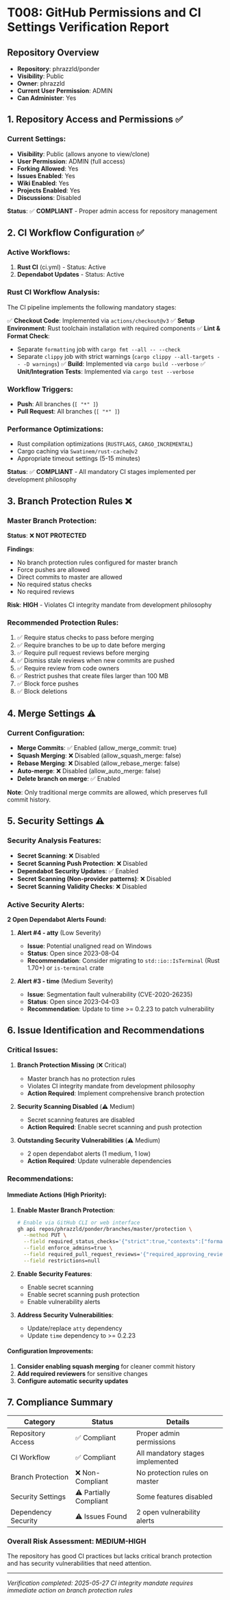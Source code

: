 # T008: GitHub Permissions and CI Settings Verification Report

## Repository Overview
- **Repository**: phrazzld/ponder
- **Visibility**: Public
- **Owner**: phrazzld
- **Current User Permission**: ADMIN
- **Can Administer**: Yes

## 1. Repository Access and Permissions ✅

### Current Settings:
- **Visibility**: Public (allows anyone to view/clone)
- **User Permission**: ADMIN (full access)
- **Forking Allowed**: Yes
- **Issues Enabled**: Yes
- **Wiki Enabled**: Yes
- **Projects Enabled**: Yes
- **Discussions**: Disabled

**Status**: ✅ **COMPLIANT** - Proper admin access for repository management

## 2. CI Workflow Configuration ✅

### Active Workflows:
1. **Rust CI** (ci.yml) - Status: Active
2. **Dependabot Updates** - Status: Active

### Rust CI Workflow Analysis:
The CI pipeline implements the following mandatory stages:

✅ **Checkout Code**: Implemented via `actions/checkout@v3`
✅ **Setup Environment**: Rust toolchain installation with required components
✅ **Lint & Format Check**: 
  - Separate `formatting` job with `cargo fmt --all -- --check`
  - Separate `clippy` job with strict warnings (`cargo clippy --all-targets -- -D warnings`)
✅ **Build**: Implemented via `cargo build --verbose`
✅ **Unit/Integration Tests**: Implemented via `cargo test --verbose`

### Workflow Triggers:
- **Push**: All branches (`[ "*" ]`)
- **Pull Request**: All branches (`[ "*" ]`)

### Performance Optimizations:
- Rust compilation optimizations (`RUSTFLAGS`, `CARGO_INCREMENTAL`)
- Cargo caching via `Swatinem/rust-cache@v2`
- Appropriate timeout settings (5-15 minutes)

**Status**: ✅ **COMPLIANT** - All mandatory CI stages implemented per development philosophy

## 3. Branch Protection Rules ❌

### Master Branch Protection:
**Status**: ❌ **NOT PROTECTED**

**Findings**:
- No branch protection rules configured for master branch
- Force pushes are allowed
- Direct commits to master are allowed
- No required status checks
- No required reviews

**Risk**: **HIGH** - Violates CI integrity mandate from development philosophy

### Recommended Protection Rules:
1. ✅ Require status checks to pass before merging
2. ✅ Require branches to be up to date before merging  
3. ✅ Require pull request reviews before merging
4. ✅ Dismiss stale reviews when new commits are pushed
5. ✅ Require review from code owners
6. ✅ Restrict pushes that create files larger than 100 MB
7. ✅ Block force pushes
8. ✅ Block deletions

## 4. Merge Settings ⚠️

### Current Configuration:
- **Merge Commits**: ✅ Enabled (allow_merge_commit: true)
- **Squash Merging**: ❌ Disabled (allow_squash_merge: false)
- **Rebase Merging**: ❌ Disabled (allow_rebase_merge: false)
- **Auto-merge**: ❌ Disabled (allow_auto_merge: false)
- **Delete branch on merge**: ✅ Enabled

**Note**: Only traditional merge commits are allowed, which preserves full commit history.

## 5. Security Settings ⚠️

### Security Analysis Features:
- **Secret Scanning**: ❌ Disabled
- **Secret Scanning Push Protection**: ❌ Disabled  
- **Dependabot Security Updates**: ✅ Enabled
- **Secret Scanning (Non-provider patterns)**: ❌ Disabled
- **Secret Scanning Validity Checks**: ❌ Disabled

### Active Security Alerts:
**2 Open Dependabot Alerts Found:**

1. **Alert #4 - atty** (Low Severity)
   - **Issue**: Potential unaligned read on Windows
   - **Status**: Open since 2023-08-04
   - **Recommendation**: Consider migrating to `std::io::IsTerminal` (Rust 1.70+) or `is-terminal` crate

2. **Alert #3 - time** (Medium Severity) 
   - **Issue**: Segmentation fault vulnerability (CVE-2020-26235)
   - **Status**: Open since 2023-04-03
   - **Recommendation**: Update to time >= 0.2.23 to patch vulnerability

## 6. Issue Identification and Recommendations

### Critical Issues:
1. **Branch Protection Missing** (❌ Critical)
   - Master branch has no protection rules
   - Violates CI integrity mandate from development philosophy
   - **Action Required**: Implement comprehensive branch protection

2. **Security Scanning Disabled** (⚠️ Medium)
   - Secret scanning features are disabled
   - **Action Required**: Enable secret scanning and push protection

3. **Outstanding Security Vulnerabilities** (⚠️ Medium)
   - 2 open dependabot alerts (1 medium, 1 low)
   - **Action Required**: Update vulnerable dependencies

### Recommendations:

#### Immediate Actions (High Priority):
1. **Enable Master Branch Protection**:
   ```bash
   # Enable via GitHub CLI or web interface
   gh api repos/phrazzld/ponder/branches/master/protection \
     --method PUT \
     --field required_status_checks='{"strict":true,"contexts":["formatting","clippy","build"]}' \
     --field enforce_admins=true \
     --field required_pull_request_reviews='{"required_approving_review_count":1,"dismiss_stale_reviews":true}' \
     --field restrictions=null
   ```

2. **Enable Security Features**:
   - Enable secret scanning
   - Enable secret scanning push protection
   - Enable vulnerability alerts

3. **Address Security Vulnerabilities**:
   - Update/replace `atty` dependency
   - Update `time` dependency to >= 0.2.23

#### Configuration Improvements:
1. **Consider enabling squash merging** for cleaner commit history
2. **Add required reviewers** for sensitive changes
3. **Configure automatic security updates**

## 7. Compliance Summary

| Category | Status | Details |
|----------|--------|---------|
| Repository Access | ✅ Compliant | Proper admin permissions |
| CI Workflow | ✅ Compliant | All mandatory stages implemented |
| Branch Protection | ❌ Non-Compliant | No protection rules on master |
| Security Settings | ⚠️ Partially Compliant | Some features disabled |
| Dependency Security | ⚠️ Issues Found | 2 open vulnerability alerts |

### Overall Risk Assessment: **MEDIUM-HIGH**
The repository has good CI practices but lacks critical branch protection and has security vulnerabilities that need attention.

---
*Verification completed: 2025-05-27*
*CI integrity mandate requires immediate action on branch protection rules*